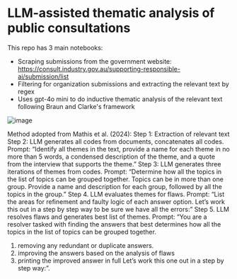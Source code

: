 # LLM-assisted thematic analysis of public consultations

This repo has 3 main notebooks:
- Scraping submissions from the government website: https://consult.industry.gov.au/supporting-responsible-ai/submission/list
- Filtering for organization submissions and extracting the relevant text by regex
- Uses gpt-4o mini to do inductive thematic analysis of the relevant text following Braun and Clarke's framework

![image](https://github.com/user-attachments/assets/7733b540-d49c-4c86-a377-3971bf735335)

Method adopted from Mathis et al. (2024):
Step 1: Extraction of relevant text
Step 2: LLM generates all codes from documents, concatenates all codes. Prompt: “Identify all themes in the text, provide a name for each theme in no more than 5 words, a condensed description of the theme, and a quote from the interview that supports the theme.”
Step 3: LLM generates three iterations of themes from codes. Prompt: “Determine how all the topics in the list of topics can be grouped together. Topics can be in more than one group. Provide a name and description for each group, followed by all the topics in the group.”
Step 4. LLM evaluates themes for flaws. Prompt: “List the areas for refinement and faulty logic of each answer option. Let’s work this out in a step by step way to be sure we have all the errors:”
Step 5. LLM resolves flaws and generates best list of themes. Prompt: “You are a resolver tasked with finding the answers that best determines how all the topics in the list of topics can be grouped together.
1) removing any redundant or duplicate answers.
2) improving the answers based on the analysis of flaws
3) printing the improved answer in full
Let’s work this one out in a step by step way:”.
